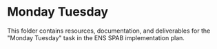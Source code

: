 # Monday Tuesday

This folder contains resources, documentation, and deliverables for the "Monday Tuesday" task in the ENS SPAB implementation plan.
